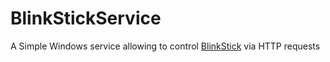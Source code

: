# BlinkStickService
A Simple Windows service allowing to control [BlinkStick](https://www.blinkstick.com/) via HTTP requests
